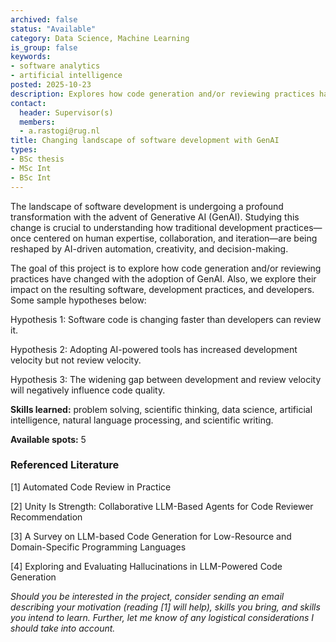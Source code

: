 ```yaml
---
archived: false
status: "Available"
category: Data Science, Machine Learning
is_group: false
keywords:
- software analytics
- artificial intelligence
posted: 2025-10-23
description: Explores how code generation and/or reviewing practices have changed with the adoption of GenAI.
contact:
  header: Supervisor(s)
  members:
  - a.rastogi@rug.nl
title: Changing landscape of software development with GenAI
types:
- BSc thesis
- MSc Int
- BSc Int
---
```

The landscape of software development is undergoing a profound transformation with the advent of Generative AI (GenAI). Studying this change is crucial to understanding how traditional development practices—once centered on human expertise, collaboration, and iteration—are being reshaped by AI-driven automation, creativity, and decision-making.

The goal of this project is to explore how code generation and/or reviewing practices have changed with the adoption of GenAI. Also, we explore their impact on the resulting software, development practices, and developers. Some sample hypotheses below:

Hypothesis 1: Software code is changing faster than developers can review it.

Hypothesis 2: Adopting AI-powered tools has increased development velocity but not review velocity.

Hypothesis 3: The widening gap between development and review velocity will negatively influence code quality.

**Skills learned:** problem solving, scientific thinking, data science, artificial intelligence, natural language processing, and scientific writing.

**Available spots:** 5

### Referenced Literature
[1] Automated Code Review in Practice

[2] Unity Is Strength: Collaborative LLM-Based Agents for Code Reviewer Recommendation

[3] A Survey on LLM-based Code Generation for Low-Resource and Domain-Specific Programming Languages

[4] Exploring and Evaluating Hallucinations in LLM-Powered Code Generation


*Should you be interested in the project, consider sending an email describing your motivation (reading [1] will help), skills you bring, and skills you intend to learn. Further, let me know of any logistical considerations I should take into account.*
